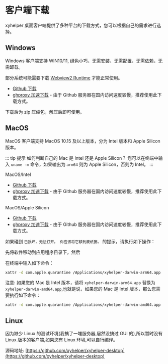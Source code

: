 # 客户端下载

xyhelper 桌面客户端提供了多种平台的下载方式，您可以根据自己的需求进行选择。

## Windows

Windows 客户端支持 WIN10/11, 绿色小巧，无需安装，无需配置，无需依赖，无需卸载。

部分系统可能需要下载 [Webview2 Runtime](https://developer.microsoft.com/zh-cn/microsoft-edge/webview2/consumer/) 才能正常使用。

- [Github 下载](https://github.com/xyhelper/xyhelper-desktop/releases/latest/download/xyhelper-windows-amd64.zip)
- [ghproxy 加速下载](https://ghproxy.com/github.com/xyhelper/xyhelper-desktop/releases/latest/download/xyhelper-windows-amd64.zip) - 由于 Github 服务器在国内访问速度较慢，推荐使用此下载方式。

下载后为 zip 压缩包，解压后即可使用。

## MacOS

MacOS 客户端支持 MacOS 10.15 及以上版本，分为 Intel 版本和 Apple Silicon 版本。

::: tip 提示
如何判断自己的 Mac 是 Intel 还是 Apple Silicon？ 您可以在终端中输入 `uname -m` 命令，如果输出为 `arm64` 则为 Apple Silicon，否则为 Intel。
:::

MacOS/Intel

- [Github 下载](https://github.com/xyhelper/xyhelper-desktop/releases/latest/download/xyhelper-darwin-amd64.zip)
- [ghproxy 加速下载](https://ghproxy.com/github.com/xyhelper/xyhelper-desktop/releases/latest/download/xyhelper-darwin-amd64.zip) - 由于 Github 服务器在国内访问速度较慢，推荐使用此下载方式。

MacOS/Apple Silicon

- [Github 下载](https://github.com/xyhelper/xyhelper-desktop/releases/latest/download/xyhelper-darwin-arm64.zip)
- [ghproxy 加速下载](https://ghproxy.com/github.com/xyhelper/xyhelper-desktop/releases/latest/download/xyhelper-darwin-arm64.zip) - 由于 Github 服务器在国内访问速度较慢，推荐使用此下载方式。

如果碰到 `已损坏，无法打开。 你应该将它移到废纸篓。` 的提示，请执行如下操作：

先将软件移动到应用程序目录下，然后

在终端中输入如下命令：

```bash
xattr -d com.apple.quarantine /Applications/xyhelper-darwin-arm64.app
```

注意: 如果您的 Mac 是 Intel 版本，请将 `xyhelper-darwin-arm64.app` 替换为 `xyhelper-darwin-amd64.app`,也就是说，如果您的 Mac 是 Intel 版本，那么您需要执行如下命令：

```bash
xattr -d com.apple.quarantine /Applications/xyhelper-darwin-amd64.app
```

## Linux

因为缺少 Linux 的测试环境(我搞了一堆服务器,居然没搞过 GUI 的),所以暂时没有 Linux 版本的客户端,如果您有 Linux 环境,可以自行编译。

源码地址: [https://github.com/xyhelper/xyhelper-desktop](https://github.com/xyhelper/xyhelper-desktop)
